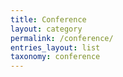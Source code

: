 ```yaml
---
title: Conference
layout: category
permalink: /conference/
entries_layout: list
taxonomy: conference
---
```

